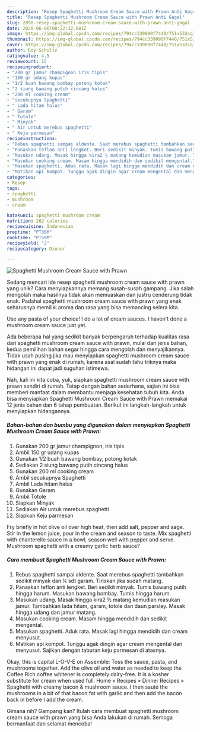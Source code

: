 ```yaml
---
description: "Resep Spaghetti Mushroom Cream Sauce with Prawn Anti Gagal"
title: "Resep Spaghetti Mushroom Cream Sauce with Prawn Anti Gagal"
slug: 2898-resep-spaghetti-mushroom-cream-sauce-with-prawn-anti-gagal
date: 2020-06-06T00:22:32.881Z
image: https://img-global.cpcdn.com/recipes/794cc339090f7440/751x532cq70/spaghetti-mushroom-cream-sauce-with-prawn-foto-resep-utama.jpg
thumbnail: https://img-global.cpcdn.com/recipes/794cc339090f7440/751x532cq70/spaghetti-mushroom-cream-sauce-with-prawn-foto-resep-utama.jpg
cover: https://img-global.cpcdn.com/recipes/794cc339090f7440/751x532cq70/spaghetti-mushroom-cream-sauce-with-prawn-foto-resep-utama.jpg
author: Roy Schultz
ratingvalue: 4.5
reviewcount: 15
recipeingredient:
- "200 gr jamur champignon iris tipis"
- "150 gr udang kupas"
- "1/2 buah bawang bombay potong kotak"
- "2 siung bawang putih cincang halus"
- "200 ml cooking cream"
- "secukupnya Spaghetti"
- " Lada hitam halus"
- " Garam"
- " Totole"
- " Minyak"
- " Air untuk merebus spaghetti"
- " Keju parmesan"
recipeinstructions:
- "Rebus spaghetti sampai aldente. Saat merebus spaghetti tambahkan sedikit minyak dan ¼ sdt garam. Tiriskan jika sudah matang."
- "Panaskan teflon anti lengket. Beri sedikit minyak. Tumis bawang putih hingga harum. Masukan bawang bombay. Tumis hingga harum."
- "Masukan udang. Masak hingga kira2 ½ matang kemudian masukan jamur. Tambahkan lada hitam, garam, totole dan daun parsley. Masak hingga udang dan jamur matang."
- "Masukan cooking cream. Masam hingga mendidih dan sedikit mengental."
- "Masukan spaghetti. Aduk rata. Masak lagi hingga mendidih dan cream menyusut."
- "Matikan api kompot. Tunggu agak dingin agar cream mengental dan menyusut. Sajikan dengan taburan keju parmesan di atasnya."
categories:
- Resep
tags:
- spaghetti
- mushroom
- cream

katakunci: spaghetti mushroom cream 
nutrition: 262 calories
recipecuisine: Indonesian
preptime: "PT36M"
cooktime: "PT59M"
recipeyield: "2"
recipecategory: Dinner

---
```



![Spaghetti Mushroom Cream Sauce with Prawn](https://img-global.cpcdn.com/recipes/794cc339090f7440/751x532cq70/spaghetti-mushroom-cream-sauce-with-prawn-foto-resep-utama.jpg)

Sedang mencari ide resep spaghetti mushroom cream sauce with prawn yang unik? Cara menyiapkannya memang susah-susah gampang. Jika salah mengolah maka hasilnya tidak akan memuaskan dan justru cenderung tidak enak. Padahal spaghetti mushroom cream sauce with prawn yang enak seharusnya memiliki aroma dan rasa yang bisa memancing selera kita.

Use any pasta of your choice! I do a lot of cream sauces. I haven&#39;t done a mushroom cream sauce just yet.

Ada beberapa hal yang sedikit banyak berpengaruh terhadap kualitas rasa dari spaghetti mushroom cream sauce with prawn, mulai dari jenis bahan, kedua pemilihan bahan segar hingga cara mengolah dan menyajikannya. Tidak usah pusing jika mau menyiapkan spaghetti mushroom cream sauce with prawn yang enak di rumah, karena asal sudah tahu triknya maka hidangan ini dapat jadi suguhan istimewa.


Nah, kali ini kita coba, yuk, siapkan spaghetti mushroom cream sauce with prawn sendiri di rumah. Tetap dengan bahan sederhana, sajian ini bisa memberi manfaat dalam membantu menjaga kesehatan tubuh kita. Anda bisa menyiapkan Spaghetti Mushroom Cream Sauce with Prawn memakai 12 jenis bahan dan 6 tahap pembuatan. Berikut ini langkah-langkah untuk menyiapkan hidangannya.

<!--inarticleads1-->

##### Bahan-bahan dan bumbu yang digunakan dalam menyiapkan Spaghetti Mushroom Cream Sauce with Prawn:

1. Gunakan 200 gr jamur champignon, iris tipis
1. Ambil 150 gr udang kupas
1. Gunakan 1/2 buah bawang bombay, potong kotak
1. Sediakan 2 siung bawang putih cincang halus
1. Gunakan 200 ml cooking cream
1. Ambil secukupnya Spaghetti
1. Ambil  Lada hitam halus
1. Gunakan  Garam
1. Ambil  Totole
1. Siapkan  Minyak
1. Sediakan  Air untuk merebus spaghetti
1. Siapkan  Keju parmesan


Fry briefly in hot olive oil over high heat, then add salt, pepper and sage. Stir in the lemon juice, pour in the cream and season to taste. Mix spaghetti with chanterelle sauce in a bowl, season well with pepper and serve. Mushroom spaghetti with a creamy garlic herb sauce? 

<!--inarticleads2-->

##### Cara membuat Spaghetti Mushroom Cream Sauce with Prawn:

1. Rebus spaghetti sampai aldente. Saat merebus spaghetti tambahkan sedikit minyak dan ¼ sdt garam. Tiriskan jika sudah matang.
1. Panaskan teflon anti lengket. Beri sedikit minyak. Tumis bawang putih hingga harum. Masukan bawang bombay. Tumis hingga harum.
1. Masukan udang. Masak hingga kira2 ½ matang kemudian masukan jamur. Tambahkan lada hitam, garam, totole dan daun parsley. Masak hingga udang dan jamur matang.
1. Masukan cooking cream. Masam hingga mendidih dan sedikit mengental.
1. Masukan spaghetti. Aduk rata. Masak lagi hingga mendidih dan cream menyusut.
1. Matikan api kompot. Tunggu agak dingin agar cream mengental dan menyusut. Sajikan dengan taburan keju parmesan di atasnya.


Okay, this is capital L-O-V-E on Assemble: Toss the sauce, pasta, and mushrooms together. Add the olive oil and water as needed to keep the Coffee Rich coffee whitener is completely dairy-free. It is a kosher substitute for cream when used full. Home » Recipes » Dinner Recipes » Spaghetti with creamy bacon &amp; mushroom sauce. I then sauté the mushrooms in a bit of that bacon fat with garlic and then add the bacon back in before I add the cream. 

Gimana nih? Gampang kan? Itulah cara membuat spaghetti mushroom cream sauce with prawn yang bisa Anda lakukan di rumah. Semoga bermanfaat dan selamat mencoba!

